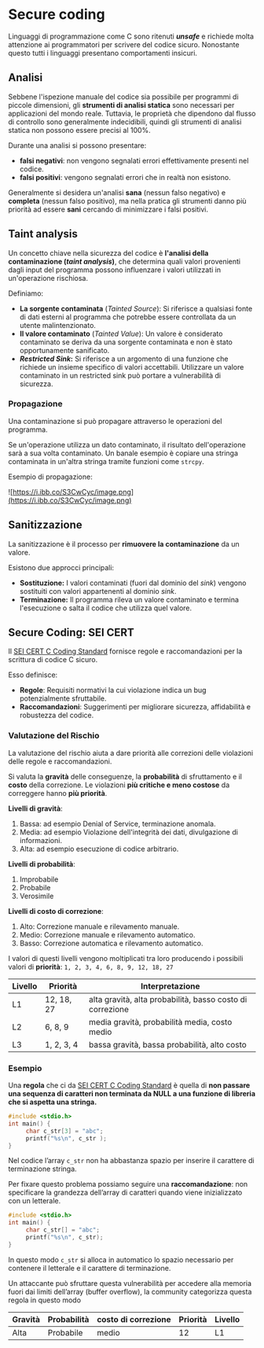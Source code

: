 ﻿# Secure coding

Linguaggi di programmazione come C sono ritenuti ***unsafe*** e richiede molta attenzione ai programmatori per scrivere del codice sicuro. Nonostante questo tutti i linguaggi presentano comportamenti insicuri.

## Analisi

Sebbene l'ispezione manuale del codice sia possibile per programmi di piccole dimensioni, gli **strumenti di analisi statica** sono necessari per applicazioni del mondo reale. Tuttavia, le proprietà che dipendono dal flusso di controllo sono generalmente indecidibili, quindi gli strumenti di analisi statica non possono essere precisi al 100%.

Durante una analisi si possono presentare:

- **falsi negativi**: non vengono segnalati errori effettivamente presenti nel codice.
- **falsi positivi**: vengono segnalati errori che in realtà non esistono.

Generalmente si desidera un'analisi **sana** (nessun falso negativo) e **completa** (nessun falso positivo), ma nella pratica gli strumenti danno più priorità ad essere **sani** cercando di minimizzare i falsi positivi.

## Taint analysis

Un concetto chiave nella sicurezza del codice è **l'analisi della contaminazione (*taint analysis*)**, che determina quali valori provenienti dagli input del programma possono influenzare i valori utilizzati in un'operazione rischiosa.

Definiamo:

- **La sorgente contaminata** (*Tainted Source*): Si riferisce a qualsiasi fonte di dati esterni al programma che potrebbe essere controllata da un utente malintenzionato.
- **Il valore contaminato** (*Tainted Value*): Un valore è considerato contaminato se deriva da una sorgente contaminata e non è stato opportunamente sanificato.
- ***Restricted Sink*:** Si riferisce a un argomento di una funzione che richiede un insieme specifico di valori accettabili. Utilizzare un valore contaminato in un restricted sink può portare a vulnerabilità di sicurezza.

### Propagazione

Una contaminazione si può propagare attraverso le operazioni del programma.

Se un'operazione utilizza un dato contaminato, il risultato dell'operazione sarà a sua volta contaminato.  Un banale esempio è copiare una stringa contaminata in un'altra stringa tramite funzioni come `strcpy`.

Esempio di propagazione:

![https://i.ibb.co/S3CwCyc/image.png](https://i.ibb.co/S3CwCyc/image.png)

## Sanitizzazione

La sanitizzazione è il processo per **rimuovere la contaminazione** da un valore.

Esistono due approcci principali:

- **Sostituzione:** I valori contaminati (fuori dal dominio del *sink*) vengono sostituiti con valori appartenenti al dominio *sink*.
- **Terminazione:** Il programma rileva un valore contaminato e termina l'esecuzione o salta il codice che utilizza quel valore.

## Secure Coding: SEI CERT

Il [SEI CERT C Coding Standard](https://wiki.sei.cmu.edu/confluence/display/c/SEI+CERT+C+Coding+Standard) fornisce regole e raccomandazioni per la scrittura di codice C sicuro.

Esso definisce:

- **Regole**: Requisiti normativi la cui violazione indica un bug potenzialmente sfruttabile.
- **Raccomandazioni**: Suggerimenti per migliorare sicurezza, affidabilità e robustezza del codice.

### Valutazione del Rischio

La valutazione del rischio aiuta a dare priorità alle correzioni delle violazioni delle regole e raccomandazioni. 

Si valuta la **gravità** delle conseguenze, la **probabilità** di sfruttamento e il **costo** della correzione. Le violazioni **più critiche e meno costose** da correggere hanno **più priorità**.

**Livelli di gravità**:

1. Bassa: ad esempio Denial of Service, terminazione anomala.
2. Media: ad esempio Violazione dell'integrità dei dati, divulgazione di informazioni.
3. Alta: ad esempio esecuzione di codice arbitrario.

**Livelli di probabilità**:

1. Improbabile
2. Probabile
3. Verosimile

**Livelli di costo di correzione**:

1. Alto: Correzione manuale e rilevamento manuale.
2. Medio: Correzione manuale e rilevamento automatico.
3. Basso: Correzione automatica e rilevamento automatico.

I valori di questi livelli vengono moltiplicati tra loro producendo i possibili valori di **priorità**:  `1, 2, 3, 4, 6, 8, 9, 12, 18, 27` 

| Livello | Priorità | Interpretazione |
| --- | --- | --- |
| L1 | 12, 18, 27 | alta gravità, alta probabilità, basso costo di correzione |
| L2 | 6, 8, 9 | media gravità, probabilità media, costo medio |
| L3 | 1, 2, 3, 4 | bassa gravità, bassa probabilità, alto costo |

### Esempio

Una **regola** che ci da [SEI CERT C Coding Standard](https://wiki.sei.cmu.edu/confluence/display/c/SEI+CERT+C+Coding+Standard) è quella di **non passare una sequenza di caratteri non terminata da NULL a una funzione di libreria che si aspetta una stringa.**

```c
#include <stdio.h>
int main() {
	 char c_str[3] = "abc";
	 printf("%s\n", c_str );
}
```

Nel codice l’array `c_str` non ha abbastanza spazio per inserire il carattere di terminazione stringa.

Per fixare questo problema possiamo seguire una **raccomandazione**: non specificare la grandezza dell’array di caratteri quando viene inizializzato con un letterale.

```c
#include <stdio.h>
int main() {
	 char c_str[] = "abc";
	 printf("%s\n", c_str);
}
```

In questo modo `c_str` si alloca in automatico lo spazio necessario per contenere il letterale e il carattere di terminazione.

Un attaccante può sfruttare questa vulnerabilità per accedere alla memoria fuori dai limiti dell’array (buffer overflow), la community categorizza questa regola in questo modo

| Gravità | Probabilità | costo di correzione | Priorità | Livello |
| --- | --- | --- | --- | --- |
| Alta | Probabile | medio | 12 | L1 |
